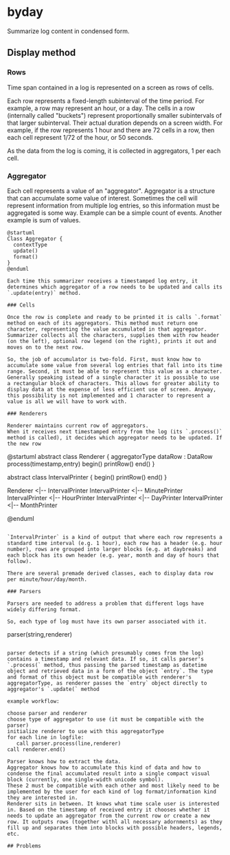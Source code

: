# byday
Summarize log content in condensed form.

## Display method

### Rows

Time span contained in a log is represented on a screen as rows of cells.

Each row represents a fixed-length subinterval of the time period.
For example, a row may represent an hour, or a day.
The cells in a row (internally called "buckets") represent proportionally smaller subintervals of that larger subinterval. Their actual duration depends on a screen width. For example, if the row represents 1 hour and there are 72 cells in a row, then each cell represent 1/72 of the hour, or 50 seconds.

As the data from the log is coming, it is collected in aggregators, 1 per each cell.

### Aggregator

Each cell represents a value of an "aggregator".
Aggregator is a structure that can accumulate some value of interest.
Sometimes the cell will represent information from multiple log entries, so this information must be aggregated is some way. Example can be a simple count of events. Another example is sum of values.

```
@startuml
Class Aggregator {
  contextType
  update()
  format()
}
@enduml

Each time this summarizer receives a timestamped log entry, it determines which aggregator of a row needs to be updated and calls its `.update(entry)` method.

### Cells

Once the row is complete and ready to be printed it is calls `.format` method on each of its aggregators. This method must return one character, representing the value accumulated in that aggregator. Summarizer collects all the characters, supplies them with row header (on the left), optional row legend (on the right), prints it out and moves on to the next row.

So, the job of accumulator is two-fold. First, must know how to accumulate some value from several log entries that fall into its time range. Second, it must be able to represent this value as a character. Generally speaking istead of a single character it is possible to use a rectangular block of characters. This allows for greater ability to display data at the expense of less efficient use of screen. Anyway, this possibility is not implemented and 1 character to represent a value is all we will have to work with.

### Renderers

Renderer maintains current row of aggregators.
When it receives next timestamped entry from the log (its `.process()` method is called), it decides which aggregator needs to be updated. If the new row 

```
@startuml
abstract class Renderer {
  aggregatorType
  dataRow : DataRow
  process(timestamp,entry)
  begin()
  printRow()
  end()
}

abstract class IntervalPrinter {
  begin()
  printRow()
  end()
}

Renderer <|-- IntervalPrinter
IntervalPrinter <|-- MinutePrinter
IntervalPrinter <|-- HourPrinter
IntervalPrinter <|-- DayPrinter
IntervalPrinter <|-- MonthPrinter

@enduml
```

`IntervalPrinter` is a kind of output that where each row represents a standard time interval (e.g. 1 hour), each row has a header (e.g. hour number), rows are grouped into larger blocks (e.g. at daybreaks) and each block has its own header (e.g. year, month and day of hours that follow).

There are several premade derived classes, each to display data row per minute/hour/day/month.
 
### Parsers

Parsers are needed to address a problem that different logs have widely differing format.

So, each type of log must have its own parser associated with it.

```
parser(string,renderer)
```

parser detects if a string (which presumably comes from the log) contains a timestamp and relevant data. If so, it calls parser's `.process(` method, thus passing the parsed timestamp as datetime object and retrieved data in a form of the object `entry`. The type and format of this object must be compatible with renderer's aggregatorType, as renderer passes the `entry` object directly to aggregator's `.update(` method

example workflow:

choose parser and renderer
choose type of aggregator to use (it must be compatible with the parser)
initialize renderer to use with this aggregatorType
for each line in logfile:
   call parser.process(line,renderer)
call renderer.end()

Parser knows how to extract the data.
Aggregator knows how to accumulate this kind of data and how to condense the final accumulated result into a single compact visual block (currently, one single-width unicode symbol).
These 2 must be compatible with each other and most likely need to be implemented by the user for each kind of log format/information kind they are interested in.
Renderer sits in between. It knows what time scale user is interested in. Based on the timestamp of received entry it chooses whether it needs to update an aggregator from the current row or create a new row. It outputs rows (together withl all necessary adornments) as they fill up and separates them into blocks with possible headers, legends, etc.

## Problems




